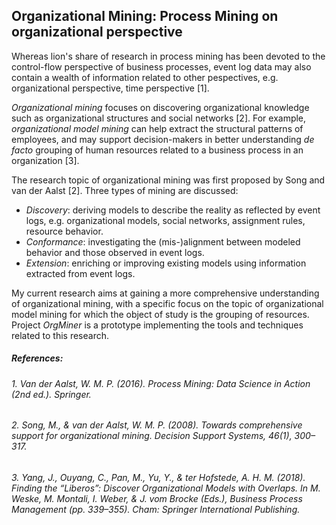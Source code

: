 ## Organizational Mining: Process Mining on organizational perspective

Whereas lion's share of research in process mining has been devoted to the control-flow perspective of business processes, event log data may also contain a wealth of information related to other pespectives, e.g. organizational perspective, time perspective \[1\]. 

*Organizational mining* focuses on discovering organizational knowledge such as organizational structures and social networks \[2\]. For example, *organizational model mining* can help extract the structural patterns of employees, and may support decision-makers in better understanding *de facto* grouping of human resources related to a business process in an organization \[3\].

The research topic of organizational mining was first proposed by Song and van der Aalst \[2\]. Three types of mining are discussed:
* *Discovery*: deriving models to describe the reality as reflected by event logs, e.g. organizational models, social networks, assignment rules, resource behavior.
* *Conformance*: investigating the (mis-)alignment between modeled behavior and those observed in event logs.
* *Extension*: enriching or improving existing models using information extracted from event logs.

My current research aims at gaining a more comprehensive understanding of organizational mining, with a specific focus on the topic of organizational model mining for which the object of study is the grouping of resources. Project *OrgMiner* is a prototype implementing the tools and techniques related to this research.

##### References:
###### 1. Van der Aalst, W. M. P. (2016). Process Mining: Data Science in Action (2nd ed.). Springer.
###### 2. Song, M., & van der Aalst, W. M. P. (2008). Towards comprehensive support for organizational mining. Decision Support Systems, 46(1), 300–317.
###### 3. Yang, J., Ouyang, C., Pan, M., Yu, Y., & ter Hofstede, A. H. M. (2018). Finding the “Liberos”: Discover Organizational Models with Overlaps. In M. Weske, M. Montali, I. Weber, & J. vom Brocke (Eds.), Business Process Management (pp. 339–355). Cham: Springer International Publishing.
